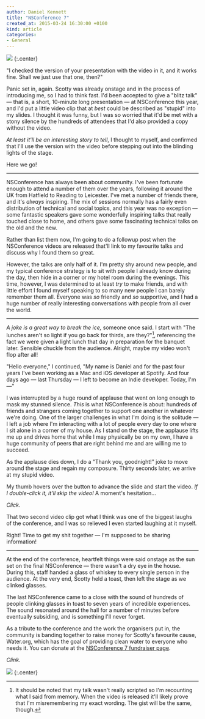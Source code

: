 ```yaml
---
author: Daniel Kennett
title: "NSConference 7"
created_at: 2015-03-24 16:30:00 +0100
kind: article
categories:
- General
---
```


<img src="/pictures/nsconf-stage.jpg" />
{:.center}

"I checked the version of your presentation with the video in it, and it works fine. Shall we just use that one, then?"

Panic set in, again. Scotty was already onstage and in the process of introducing me, so I had to think fast. I'd been accepted to give a "blitz talk" — that is, a short, 10-minute long presentation — at NSConference this year, and I'd put a little video clip that at *best* could be described as "stupid" into my slides. I thought it was funny, but I was so worried that it'd be met with a stony silence by the hundreds of attendees that I'd also provided a copy without the video. 

*At least it'll be an interesting story to tell*, I thought to myself, and confirmed that I'll use the version with the video before stepping out into the blinding lights of the stage.

Here we go!

---

NSConference has always been about community. I've been fortunate enough to attend a number of them over the years, following it around the UK from Hatfield to Reading to Leicester. I've met a number of friends there, and it's *always* inspiring. The mix of sessions normally has a fairly even distribution of technical and social topics, and this year was no exception — some fantastic speakers gave some wonderfully inspiring talks that really touched close to home, and others gave some fascinating technical talks on the old and the new.

Rather than list them now, I'm going to do a followup post when the NSConference videos are released that'll link to my favourite talks and discuss why I found them so great.

However, the talks are only half of it. I'm pretty shy around new people, and my typical conference strategy is to sit with people I already know during the day, then hide in a corner or my hotel room during the evenings. This time, however, I was determined to at least *try* to make friends, and with little effort I found myself speaking to so many new people I can barely remember them all. Everyone was *so* friendly and *so* supportive, and I had a huge number of really interesting conversations with people from all over the world. 

---

*A joke is a great way to break the ice,* someone once said. I start with "The lunches aren't so light if you go back for thirds, are they?"[^nsconference-7-1], referencing the fact we were given a light lunch that day in preparation for the banquet later. Sensible chuckle from the audience. Alright, maybe my video won't flop after all! 

[^nsconference-7-1]: It should be noted that my talk wasn't really scripted so I'm recounting what I said from memory. When the video is released it'll likely prove that I'm misremembering my exact wording. The gist will be the same, though.

"Hello everyone," I continued, "My name is Daniel and for the past four years I've been working as a Mac and iOS developer at Spotify. And four days ago — last Thursday — I left to become an Indie developer. Today, I'm—"

I was interrupted by a huge round of applause that went on long enough to mask my stunned silence. *This* is what NSConference is about: hundreds of friends and strangers coming together to support one another in whatever we're doing. One of the larger challenges in what I'm doing is the solitude — I left a job where I'm interacting with a lot of people every day to one where I sit alone in a corner of my house. As I stand on the stage, the applause lifts me up and drives home that while I may physically be on my own, I have a huge community of peers that are right behind me and are willing me to succeed.

As the applause dies down, I do a "Thank you, goodnight!" joke to move around the stage and regain my composure. Thirty seconds later, we arrive at my stupid video. 

My thumb hovers over the button to advance the slide and start the video. *If I double-click it, it'll skip the video!* A moment's hesitation…

*Click.*

That two second video clip got what I think was one of the biggest laughs of the conference, and I was so relieved I even started laughing at it myself.

Right! Time to get my shit together — I'm supposed to be sharing information!

---

At the end of the conference, heartfelt things were said onstage as the sun set on the final NSConference — there wasn't a dry eye in the house. During this, staff handed a glass of whiskey to every single person in the audience. At the very end, Scotty held a toast, then left the stage as we clinked glasses.

The last NSConference came to a close with the sound of hundreds of people clinking glasses in toast to seven years of incredible experiences. The sound resonated around the hall for a number of minutes before eventually subsiding, and is something I'll never forget.

As a tribute to the conference and the work the organisers put in, the community is banding together to raise money for Scotty's favourite cause, Water.org, which has the goal of providing clean water to everyone who needs it. You can donate at the [NSConference 7 fundraiser page](http://give.water.org/f/nsconf7/).

*Clink.*

<img src="/pictures/nsconf-whiskey.jpg" />
{:.center}

